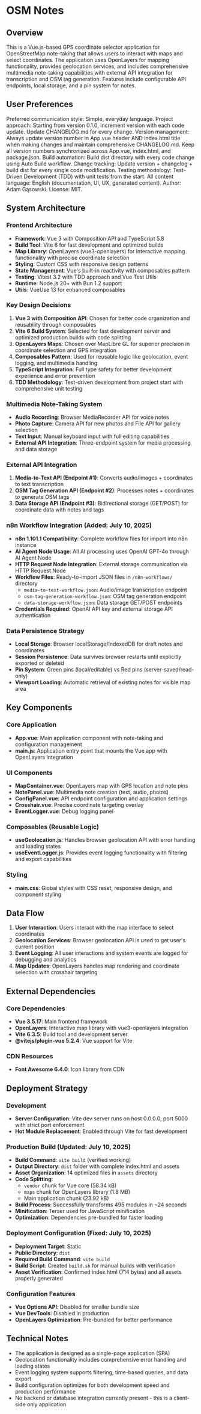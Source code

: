 # OSM Notes

## Overview

This is a Vue.js-based GPS coordinate selector application for OpenStreetMap note-taking that allows users to interact with maps and select coordinates. The application uses OpenLayers for mapping functionality, provides geolocation services, and includes comprehensive multimedia note-taking capabilities with external API integration for transcription and OSM tag generation. Features include configurable API endpoints, local storage, and a pin system for notes.

## User Preferences

Preferred communication style: Simple, everyday language.
Project approach: Starting from version 0.1.0, increment version with each code update. Update CHANGELOG.md for every change.
Version management: Always update version number in App.vue header AND index.html title when making changes and maintain comprehensive CHANGELOG.md. Keep all version numbers synchronized across App.vue, index.html, and package.json.
Build automation: Build dist directory with every code change using Auto Build workflow.
Change tracking: Update version + changelog + build dist for every single code modification.
Testing methodology: Test-Driven Development (TDD) with unit tests from the start.
All content language: English (documentation, UI, UX, generated content).
Author: Adam Gąsowski.
License: MIT.

## System Architecture

### Frontend Architecture
- **Framework**: Vue 3 with Composition API and TypeScript 5.8
- **Build Tool**: Vite 6 for fast development and optimized builds
- **Map Library**: OpenLayers (vue3-openlayers) for interactive mapping functionality with precise coordinate selection
- **Styling**: Custom CSS with responsive design patterns
- **State Management**: Vue's built-in reactivity with composables pattern
- **Testing**: Vitest 3.2 with TDD approach and Vue Test Utils
- **Runtime**: Node.js 20+ with Bun 1.2 support
- **Utils**: VueUse 13 for enhanced composables

### Key Design Decisions
1. **Vue 3 with Composition API**: Chosen for better code organization and reusability through composables
2. **Vite 6 Build System**: Selected for fast development server and optimized production builds with code splitting
3. **OpenLayers Maps**: Chosen over MapLibre GL for superior precision in coordinate selection and GPS integration
4. **Composables Pattern**: Used for reusable logic like geolocation, event logging, and multimedia handling
5. **TypeScript Integration**: Full type safety for better development experience and error prevention
6. **TDD Methodology**: Test-driven development from project start with comprehensive unit testing

### Multimedia Note-Taking System
- **Audio Recording**: Browser MediaRecorder API for voice notes
- **Photo Capture**: Camera API for new photos and File API for gallery selection
- **Text Input**: Manual keyboard input with full editing capabilities
- **External API Integration**: Three-endpoint system for media processing and data storage

### External API Integration
1. **Media-to-Text API (Endpoint #1)**: Converts audio/images + coordinates to text transcription
2. **OSM Tag Generation API (Endpoint #2)**: Processes notes + coordinates to generate OSM tags
3. **Data Storage API (Endpoint #3)**: Bidirectional storage (GET/POST) for coordinate data with notes and tags

### n8n Workflow Integration (Added: July 10, 2025)
- **n8n 1.101.1 Compatibility**: Complete workflow files for import into n8n instance
- **AI Agent Node Usage**: All AI processing uses OpenAI GPT-4o through AI Agent Node
- **HTTP Request Node Integration**: External storage communication via HTTP Request Node
- **Workflow Files**: Ready-to-import JSON files in `/n8n-workflows/` directory
  - `media-to-text-workflow.json`: Audio/image transcription endpoint
  - `osm-tag-generation-workflow.json`: OSM tag generation endpoint  
  - `data-storage-workflow.json`: Data storage GET/POST endpoints
- **Credentials Required**: OpenAI API key and external storage API authentication

### Data Persistence Strategy
- **Local Storage**: Browser localStorage/IndexedDB for draft notes and coordinates
- **Session Persistence**: Data survives browser restarts until explicitly exported or deleted
- **Pin System**: Green pins (local/editable) vs Red pins (server-saved/read-only)
- **Viewport Loading**: Automatic retrieval of existing notes for visible map area

## Key Components

### Core Application
- **App.vue**: Main application component with note-taking and configuration management
- **main.js**: Application entry point that mounts the Vue app with OpenLayers integration

### UI Components
- **MapContainer.vue**: OpenLayers map with GPS location and note pins
- **NotePanel.vue**: Multimedia note creation (text, audio, photos)
- **ConfigPanel.vue**: API endpoint configuration and application settings
- **Crosshair.vue**: Precise coordinate targeting overlay
- **EventLogger.vue**: Debug logging panel

### Composables (Reusable Logic)
- **useGeolocation.js**: Handles browser geolocation API with error handling and loading states
- **useEventLogger.js**: Provides event logging functionality with filtering and export capabilities

### Styling
- **main.css**: Global styles with CSS reset, responsive design, and component styling

## Data Flow

1. **User Interaction**: Users interact with the map interface to select coordinates
2. **Geolocation Services**: Browser geolocation API is used to get user's current position
3. **Event Logging**: All user interactions and system events are logged for debugging and analytics
4. **Map Updates**: OpenLayers handles map rendering and coordinate selection with crosshair targeting

## External Dependencies

### Core Dependencies
- **Vue 3.5.17**: Main frontend framework
- **OpenLayers**: Interactive map library with vue3-openlayers integration
- **Vite 6.3.5**: Build tool and development server
- **@vitejs/plugin-vue 5.2.4**: Vue support for Vite

### CDN Resources
- **Font Awesome 6.4.0**: Icon library from CDN

## Deployment Strategy

### Development
- **Server Configuration**: Vite dev server runs on host 0.0.0.0, port 5000 with strict port enforcement
- **Hot Module Replacement**: Enabled through Vite for fast development

### Production Build (Updated: July 10, 2025)
- **Build Command**: `vite build` (verified working)
- **Output Directory**: `dist` folder with complete index.html and assets
- **Asset Organization**: 14 optimized files in `assets` directory
- **Code Splitting**: 
  - `vendor` chunk for Vue core (58.34 kB)
  - `maps` chunk for OpenLayers library (1.8 MB)
  - Main application chunk (23.92 kB)
- **Build Process**: Successfully transforms 495 modules in ~24 seconds
- **Minification**: Terser used for JavaScript minification
- **Optimization**: Dependencies pre-bundled for faster loading

### Deployment Configuration (Fixed: July 10, 2025)
- **Deployment Target**: Static
- **Public Directory**: `dist`
- **Required Build Command**: `vite build`
- **Build Script**: Created `build.sh` for manual builds with verification
- **Asset Verification**: Confirmed index.html (714 bytes) and all assets properly generated

### Configuration Features
- **Vue Options API**: Disabled for smaller bundle size
- **Vue DevTools**: Disabled in production
- **OpenLayers Optimization**: Pre-bundled for better performance

## Technical Notes

- The application is designed as a single-page application (SPA)
- Geolocation functionality includes comprehensive error handling and loading states
- Event logging system supports filtering, time-based queries, and data export
- Build configuration optimizes for both development speed and production performance
- No backend or database integration currently present - this is a client-side only application